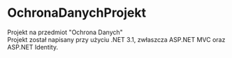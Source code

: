 # OchronaDanychProjekt
Projekt na przedmiot "Ochrona Danych"<br/>
Projekt został napisany przy użyciu .NET 3.1, zwłaszcza ASP.NET MVC oraz ASP.NET Identity. 
